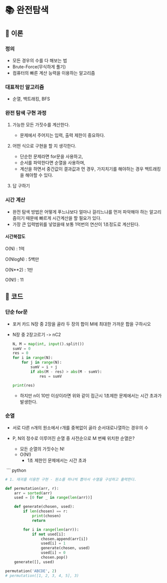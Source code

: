 # 📚 완전탐색

## 📘 이론

### 정의

- 모든 경우의 수를 다 해보는 법
- Brute-Force(무식하게 풀기)
- 컴퓨터의 빠른 계산 능력을 이용하는 알고리즘

### 대표적인 알고리즘

- 순열, 백트래킹, BFS

### 완전 탐색 구현 과정

1. 가능한 모든 가짓수를 계산한다.
   - 문제에서 주어지는 입력, 출력 제한이 중요하다.

2. 어떤 식으로 구현을 할 지 생각한다.
   - 단순한 문제라면 for문을 사용하고,
   - 순서를 파악한다면 순열을 사용하며,
   - 계산을 하면서 중간값이 결과값과 먼 경우, 가지치기를 해야하는 경우 백트래킹을 해야할 수 있다.

3. 답 구하기

### 시간 계산

- 완전 탐색 방법은 어떻게 푸느냐보다 얼마나 걸리느냐를 먼저 파악해야 하는 알고리즘이기 때문에 빠르게 시간계산을 할 필요가 있다.
- 가장 큰 입력범위를 넣었을때 보통 1억번의 연산이 1초정도로 계산된다.

#### 시간복잡도

O(N) : 1억

O(NlogN) : 5백만

O(N**2) : 1만

O(N!) : 11



## 📒 코드

### 단순 for문

- 포커 카드 N장 중 2장을 골라 두 장의 합이 M에 최대한 가까운 합을 구하시오

- N장 중 2장고르기 -> nC2

  ``` python
  N, M = map(int, input().split())
  sumV = 0
  res = 0
  for i in range(N):
      for j in range(N):
          sumV = i + j
          if abs(M - res) > abs(M - sumV):
              res = sumV
  
  print(res)
  ```

  - 하지만 n이 10만 이상이라면 위와 같이 접근시 1초제한 문제에서는 시간 초과가 발생한다.



### 순열

- 서로 다른 n개의 원소에서 r개를 중복없이 골라 순서대로나열하는 경우의 수

- P, N의 정수로 이루어진 순열 중 사전순으로 M 번째 위치한 순열은?
  - 모든 순열의 가짓수는 N!
  - O(N!) 
    - 1초 제한인 문제에서는 시간 초과

​	``` python 

```python
# 1. 재귀를 이용한 구현 - 원소를 하나씩 뽑아서 수열을 구성하고 출력한다.

def permutation(arr, r):
    arr = sorted(arr)
    used = [0 for _ in range(len(arr))]

    def generate(chosen, used):
        if len(chosen) == r:
            print(chosen)
            return

        for i in range(len(arr)):
            if not used[i]:
                chosen.append(arr[i])
                used[i] = 1
                generate(chosen, used)
                used[i] = 0
                chosen.pop()
    generate([], used)

permutation('ABCDE', 2)
# permutation([1, 2, 3, 4, 5], 3)
```

​	

